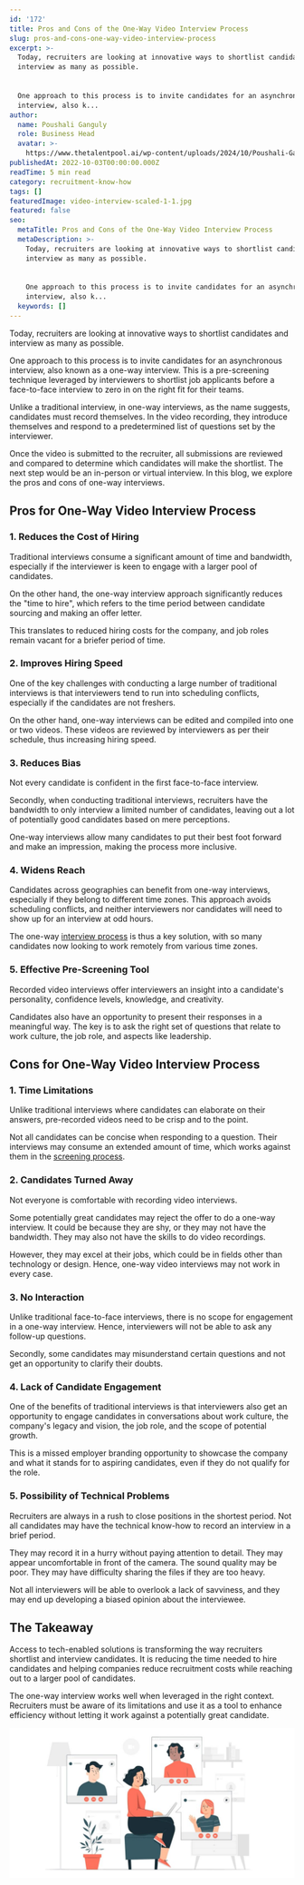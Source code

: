 ```yaml
---
id: '172'
title: Pros and Cons of the One-Way Video Interview Process
slug: pros-and-cons-one-way-video-interview-process
excerpt: >-
  Today, recruiters are looking at innovative ways to shortlist candidates and
  interview as many as possible.


  One approach to this process is to invite candidates for an asynchronous
  interview, also k...
author:
  name: Poushali Ganguly
  role: Business Head
  avatar: >-
    https://www.thetalentpool.ai/wp-content/uploads/2024/10/Poushali-Gangulyimage.webp
publishedAt: 2022-10-03T00:00:00.000Z
readTime: 5 min read
category: recruitment-know-how
tags: []
featuredImage: video-interview-scaled-1-1.jpg
featured: false
seo:
  metaTitle: Pros and Cons of the One-Way Video Interview Process
  metaDescription: >-
    Today, recruiters are looking at innovative ways to shortlist candidates and
    interview as many as possible.


    One approach to this process is to invite candidates for an asynchronous
    interview, also k...
  keywords: []
---
```


Today, recruiters are looking at innovative ways to shortlist candidates and interview as many as possible.

One approach to this process is to invite candidates for an asynchronous interview, also known as a one-way interview. This is a pre-screening technique leveraged by interviewers to shortlist job applicants before a face-to-face interview to zero in on the right fit for their teams.

<!--more-->

Unlike a traditional interview, in one-way interviews, as the name suggests, candidates must record themselves. In the video recording, they introduce themselves and respond to a predetermined list of questions set by the interviewer.

Once the video is submitted to the recruiter, all submissions are reviewed and compared to determine which candidates will make the shortlist. The next step would be an in-person or virtual interview. In this blog, we explore the pros and cons of one-way interviews. 

## Pros for One-Way Video Interview Process

### 1\. Reduces the Cost of Hiring 

Traditional interviews consume a significant amount of time and bandwidth, especially if the interviewer is keen to engage with a larger pool of candidates.

On the other hand, the one-way interview approach significantly reduces the "time to hire", which refers to the time period between candidate sourcing and making an offer letter.

This translates to reduced hiring costs for the company, and job roles remain vacant for a briefer period of time.  

### 2\. Improves Hiring Speed

One of the key challenges with conducting a large number of traditional interviews is that interviewers tend to run into scheduling conflicts, especially if the candidates are not freshers.

On the other hand, one-way interviews can be edited and compiled into one or two videos. These videos are reviewed by interviewers as per their schedule, thus increasing hiring speed.  

### 3\. Reduces Bias

Not every candidate is confident in the first face-to-face interview.

Secondly, when conducting traditional interviews, recruiters have the bandwidth to only interview a limited number of candidates, leaving out a lot of potentially good candidates based on mere perceptions.

One-way interviews allow many candidates to put their best foot forward and make an impression, making the process more inclusive. 

### 4\. Widens Reach 

Candidates across geographies can benefit from one-way interviews, especially if they belong to different time zones. This approach avoids scheduling conflicts, and neither interviewers nor candidates will need to show up for an interview at odd hours.

The one-way [interview process](https://www.thetalentpool.ai/blogs/pros-and-cons-one-way-video-interview-process/) is thus a key solution, with so many candidates now looking to work remotely from various time zones. 

### 5\. Effective Pre-Screening Tool

Recorded video interviews offer interviewers an insight into a candidate's personality, confidence levels, knowledge, and creativity.

Candidates also have an opportunity to present their responses in a meaningful way. The key is to ask the right set of questions that relate to work culture, the job role, and aspects like leadership. 

## Cons for One-Way Video Interview Process

### 1\. Time Limitations  

Unlike traditional interviews where candidates can elaborate on their answers, pre-recorded videos need to be crisp and to the point.

Not all candidates can be concise when responding to a question. Their interviews may consume an extended amount of time, which works against them in the [screening process](https://www.thetalentpool.ai/recruitment-management-software-features.html). 

### 2\. Candidates Turned Away 

Not everyone is comfortable with recording video interviews.

Some potentially great candidates may reject the offer to do a one-way interview. It could be because they are shy, or they may not have the bandwidth. They may also not have the skills to do video recordings.

However, they may excel at their jobs, which could be in fields other than technology or design. Hence, one-way video interviews may not work in every case.  

### 3\. No Interaction 

Unlike traditional face-to-face interviews, there is no scope for engagement in a one-way interview. Hence, interviewers will not be able to ask any follow-up questions.

Secondly, some candidates may misunderstand certain questions and not get an opportunity to clarify their doubts. 

### 4\. Lack of Candidate Engagement 

One of the benefits of traditional interviews is that interviewers also get an opportunity to engage candidates in conversations about work culture, the company's legacy and vision, the job role, and the scope of potential growth.

This is a missed employer branding opportunity to showcase the company and what it stands for to aspiring candidates, even if they do not qualify for the role.   

### 5\. Possibility of Technical Problems 

Recruiters are always in a rush to close positions in the shortest period. Not all candidates may have the technical know-how to record an interview in a brief period.

They may record it in a hurry without paying attention to detail. They may appear uncomfortable in front of the camera. The sound quality may be poor. They may have difficulty sharing the files if they are too heavy.

Not all interviewers will be able to overlook a lack of savviness, and they may end up developing a biased opinion about the interviewee. 

## The Takeaway

Access to tech-enabled solutions is transforming the way recruiters shortlist and interview candidates. It is reducing the time needed to hire candidates and helping companies reduce recruitment costs while reaching out to a larger pool of candidates.

The one-way interview works well when leveraged in the right context. Recruiters must be aware of its limitations and use it as a tool to enhance efficiency without letting it work against a potentially great candidate. 

![video-interview](images/video-interview-scaled-1-1-1024x536.jpg)
